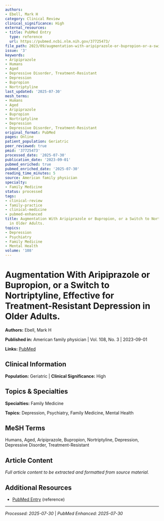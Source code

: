 ```yaml
---
authors:
- Ebell, Mark H
category: Clinical Review
clinical_significance: High
external_resources:
- title: PubMed Entry
  type: reference
  url: https://pubmed.ncbi.nlm.nih.gov/37725473/
file_path: 2023/09/augmentation-with-aripiprazole-or-bupropion-or-a-switch-to-n.md
issue: '3'
keywords:
- Aripiprazole
- Humans
- Aged
- Depressive Disorder, Treatment-Resistant
- Depression
- Bupropion
- Nortriptyline
last_updated: '2025-07-30'
mesh_terms:
- Humans
- Aged
- Aripiprazole
- Bupropion
- Nortriptyline
- Depression
- Depressive Disorder, Treatment-Resistant
original_format: PubMed
pages: Online
patient_population: Geriatric
peer_reviewed: true
pmid: '37725473'
processed_date: '2025-07-30'
publication_date: '2023-09-01'
pubmed_enriched: true
pubmed_enriched_date: '2025-07-30'
reading_time_minutes: 5
source: American family physician
specialty:
- Family Medicine
status: processed
tags:
- clinical-review
- family-practice
- clinical-medicine
- pubmed-enhanced
title: Augmentation With Aripiprazole or Bupropion, or a Switch to Nortriptyline, Effective for Treatment-Resistant Depression
  in Older Adults.
topics:
- Depression
- Psychiatry
- Family Medicine
- Mental Health
volume: '108'
---
```


# Augmentation With Aripiprazole or Bupropion, or a Switch to Nortriptyline, Effective for Treatment-Resistant Depression in Older Adults.

**Authors:** Ebell, Mark H

**Published in:** American family physician | Vol. 108, No. 3 | 2023-09-01

**Links:** [PubMed](https://pubmed.ncbi.nlm.nih.gov/37725473/)

## Clinical Information

**Population:** Geriatric | **Clinical Significance:** High

## Topics & Specialties

**Specialties:** Family Medicine

**Topics:** Depression, Psychiatry, Family Medicine, Mental Health

## MeSH Terms

Humans, Aged, Aripiprazole, Bupropion, Nortriptyline, Depression, Depressive Disorder, Treatment-Resistant

## Article Content

*Full article content to be extracted and formatted from source material.*

## Additional Resources

- [PubMed Entry](https://pubmed.ncbi.nlm.nih.gov/37725473/) (reference)

---

*Processed: 2025-07-30* | *PubMed Enhanced: 2025-07-30*
